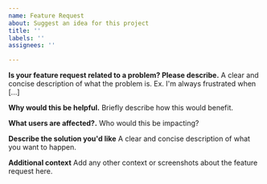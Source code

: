 ```yaml
---
name: Feature Request
about: Suggest an idea for this project
title: ''
labels: ''
assignees: ''

---
```


**Is your feature request related to a problem? Please describe.**
A clear and concise description of what the problem is. Ex. I'm always frustrated when [...]

**Why would this be helpful.**
Briefly describe how this would benefit.

**What users are affected?.**
Who would this be impacting?

**Describe the solution you'd like**
A clear and concise description of what you want to happen.

**Additional context**
Add any other context or screenshots about the feature request here.
